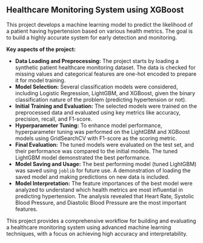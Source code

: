 
## Healthcare Monitoring System using XGBoost

This project develops a machine learning model to predict the likelihood of a patient having hypertension based on various health metrics. The goal is to build a highly accurate system for early detection and monitoring.

**Key aspects of the project:**

*   **Data Loading and Preprocessing:** The project starts by loading a synthetic patient healthcare monitoring dataset. The data is checked for missing values and categorical features are one-hot encoded to prepare it for model training.
*   **Model Selection:** Several classification models were considered, including Logistic Regression, LightGBM, and XGBoost, given the binary classification nature of the problem (predicting hypertension or not).
*   **Initial Training and Evaluation:** The selected models were trained on the preprocessed data and evaluated using key metrics like accuracy, precision, recall, and F1-score.
*   **Hyperparameter Tuning:** To enhance model performance, hyperparameter tuning was performed on the LightGBM and XGBoost models using GridSearchCV with F1-score as the scoring metric.
*   **Final Evaluation:** The tuned models were evaluated on the test set, and their performance was compared to the initial models. The tuned LightGBM model demonstrated the best performance.
*   **Model Saving and Usage:** The best performing model (tuned LightGBM) was saved using `joblib` for future use. A demonstration of loading the saved model and making predictions on new data is included.
*   **Model Interpretation:** The feature importances of the best model were analyzed to understand which health metrics are most influential in predicting hypertension. The analysis revealed that Heart Rate, Systolic Blood Pressure, and Diastolic Blood Pressure are the most important features.

This project provides a comprehensive workflow for building and evaluating a healthcare monitoring system using advanced machine learning techniques, with a focus on achieving high accuracy and interpretability.
